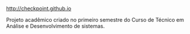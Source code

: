 http://checkpoint.github.io

Projeto acadêmico criado no primeiro semestre do Curso 
de Técnico em Análise e Desenvolvimento de sistemas.
